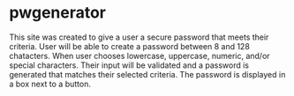 # pwgenerator
This site was created to give a user a secure password that meets their criteria.
User will be able to create a password between 8 and 128 chatacters.
When user chooses lowercase, uppercase, numeric, and/or special characters.
Their input will be validated and a password is generated that matches their selected criteria.
The password is displayed in a box next to a button.
